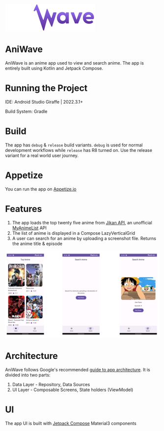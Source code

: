 ![AniWave](docs/screenshots/aniwave_logo.png "AniWave")

# AniWave

AniWave is an anime app used to view and search anime. The app is entirely built using Kotlin and
Jetpack Compose.

# Running the Project

IDE: Android Studio Giraffe | 2022.3.1+

Build System: Gradle

# Build

The app has `debug` & `release` build variants. `debug` is used for normal development workflows
while `release` has R8 turned on. Use the release variant for a real world user journey.

# Appetize

You can run the app on [Appetize.io](https://appetize.io/app/65qlvo72l5dbek24773yncba2u)

# Features

1. The app loads the top twenty five anime from [Jikan API](https://docs.api.jikan.moe/), an
   unofficial [MyAnimeList](https://myanimelist.net/) API
2. The list of anime is displayed in a Compose LazyVerticalGrid
3. A user can search for an anime by uploading a screenshot file. Returns the anime title & episode

<img src="docs/screenshots/app-screenshot.png"/>

# Architecture

AniWave follows Google's recommended
[guide to app architecture](https://developer.android.com/topic/architecture).
It is divided into two parts:

1. Data Layer - Repository, Data Sources
2. UI Layer - Composable Screens, State holders (ViewModel)

# UI

The app UI is built with [Jetpack Compose](https://developer.android.com/jetpack/compose) Material3
components
